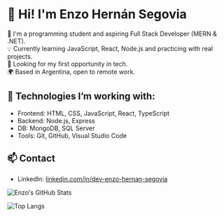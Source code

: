 # 👋 Hi! I'm Enzo Hernán Segovia

🎯 I'm a programming student and aspiring Full Stack Developer (MERN & .NET).  
💡 Currently learning JavaScript, React, Node.js and practicing with real projects.  
💼 Looking for my first opportunity in tech.  
🌍 Based in Argentina, open to remote work.

## 🔧 Technologies I’m working with:
- Frontend: HTML, CSS, JavaScript, React, TypeScript
- Backend: Node.js, Express
- DB: MongoDB, SQL Server
- Tools: Git, GitHub, Visual Studio Code

## 📫 Contact
- LinkedIn: [linkedin.com/in/dev-enzo-hernan-segovia](https://linkedin.com/in/dev-enzos-hernan-egovia)

![Enzo's GitHub Stats](https://github-readme-stats.vercel.app/api?username=githubestudio&show_icons=true&theme=github_dark)


![Top Langs](https://github-readme-stats.vercel.app/api/top-langs/?username=githubestudio&layout=compact&theme=github_dark)
